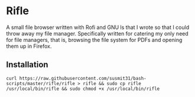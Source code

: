 # Rifle
A small file browser written with Rofi and GNU ls that I wrote so that I could
 throw away my file manager. Specifically written for catering my only need 
 for file managers, that is, browsing the file system for PDFs and opening them 
 up in Firefox.
 
## Installation
`curl https://raw.githubusercontent.com/susmit31/bash-scripts/master/rifle/rifle > rifle && sudo cp rifle /usr/local/bin/rifle && sudo chmod +x /usr/local/bin/rifle
`
